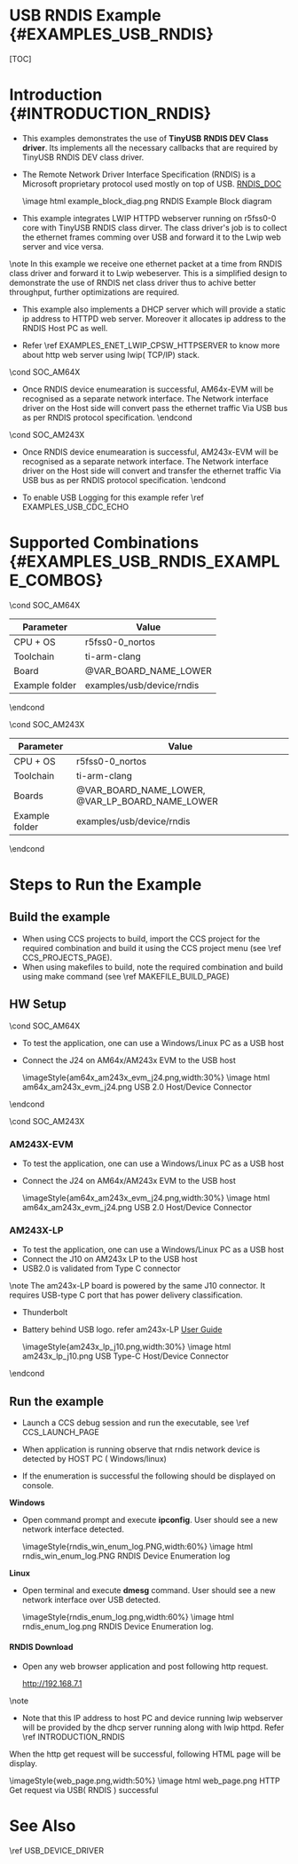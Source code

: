 
# USB RNDIS Example {#EXAMPLES_USB_RNDIS}

[TOC]

# Introduction {#INTRODUCTION_RNDIS}

- This examples demonstrates the use of **TinyUSB** **RNDIS DEV Class driver**. Its implements all the necessary callbacks that are 
required by TinyUSB RNDIS DEV class driver. 

- The Remote Network Driver Interface Specification (RNDIS) is a Microsoft proprietary protocol used mostly on top of 
  USB. [RNDIS_DOC](https://winprotocoldoc.blob.core.windows.net/productionwindowsarchives/WinArchive/%5BMS-RNDIS%5D.pdf)

  \image html example_block_diag.png RNDIS Example Block diagram 

- This example integrates LWIP HTTPD webserver running on r5fss0-0 core with TinyUSB RNDIS class dirver. The class driver's 
job is to collect the ethernet frames comming over USB and forward it to the Lwip web server and vice versa. 

\note 
In this example we receive one ethernet packet at a time from RNDIS class driver and forward it to Lwip webeserver. This 
is a simplified design to demonstrate the use of RNDIS net class driver thus to achive better throughput, further optimizations are required.

- This example also implements a DHCP server which will provide a static ip address to HTTPD web server. Moreover it allocates ip address 
to the RNDIS Host PC as well. 

- Refer \ref EXAMPLES_ENET_LWIP_CPSW_HTTPSERVER to know more about http web server using lwip( TCP/IP) stack. 

\cond SOC_AM64X
- Once RNDIS device enumearation is successful, AM64x-EVM will be recognised as a separate network interface. The Network 
interface driver on the Host side will convert pass the ethernet traffic Via USB bus as per RNDIS protocol specification. 
\endcond

\cond SOC_AM243X
- Once RNDIS device enumearation is successful, AM243x-EVM will be recognised as a separate network interface. The Network 
interface driver on the Host side will convert and transfer the ethernet traffic Via USB bus as per RNDIS protocol specification. 
\endcond

- To enable USB Logging for this example refer \ref EXAMPLES_USB_CDC_ECHO

# Supported Combinations {#EXAMPLES_USB_RNDIS_EXAMPLE_COMBOS}

\cond SOC_AM64X

 Parameter      | Value
 ---------------|-----------
 CPU + OS       | r5fss0-0_nortos
 Toolchain      | ti-arm-clang
 Board          | @VAR_BOARD_NAME_LOWER
 Example folder | examples/usb/device/rndis

\endcond

\cond SOC_AM243X

 Parameter      | Value
 ---------------|-----------
 CPU + OS       | r5fss0-0_nortos
 Toolchain      | ti-arm-clang
 Boards         | @VAR_BOARD_NAME_LOWER, @VAR_LP_BOARD_NAME_LOWER
 Example folder | examples/usb/device/rndis

\endcond

# Steps to Run the Example

## Build the example

- When using CCS projects to build, import the CCS project for the required combination
  and build it using the CCS project menu (see \ref CCS_PROJECTS_PAGE).
- When using makefiles to build, note the required combination and build using
  make command (see \ref MAKEFILE_BUILD_PAGE)

## HW Setup

\cond SOC_AM64X

- To test the application, one can use a Windows/Linux PC as a USB host
- Connect the J24 on AM64x/AM243x EVM to the USB host

  \imageStyle{am64x_am243x_evm_j24.png,width:30%}
  \image html am64x_am243x_evm_j24.png USB 2.0 Host/Device Connector

\endcond

\cond SOC_AM243X

### AM243X-EVM
- To test the application, one can use a Windows/Linux PC as a USB host
- Connect the J24 on AM64x/AM243x EVM to the USB host

  \imageStyle{am64x_am243x_evm_j24.png,width:30%}
  \image html am64x_am243x_evm_j24.png USB 2.0 Host/Device Connector

### AM243X-LP
- To test the application, one can use a Windows/Linux PC as a USB host
- Connect the J10 on AM243x LP to the USB host
- USB2.0 is validated from Type C connector

\note The am243x-LP board is powered by the same J10 connector. It requires 
USB-type C port that has power delivery classification. 
- Thunderbolt 
- Battery behind USB logo. 
refer am243x-LP [User Guide](https://www.ti.com/lit/ug/spruj12c/spruj12c.pdf?ts=1677756057987&ref_url=https%253A%252F%252Fwww.google.com%252F)

  \imageStyle{am243x_lp_j10.png,width:30%}
  \image html am243x_lp_j10.png USB Type-C Host/Device Connector

\endcond

## Run the example

- Launch a CCS debug session and run the executable, see \ref CCS_LAUNCH_PAGE

- When application is running observe that rndis network device is detected by HOST PC ( Windows/linux)
- If the enumeration is successful the following should be displayed on console. 

**Windows** 

- Open command prompt and execute **ipconfig**. User should see a new network interface detected. 

  \imageStyle{rndis_win_enum_log.PNG,width:60%}
  \image html rndis_win_enum_log.PNG RNDIS Device Enumeration log

**Linux** 

- Open terminal and execute **dmesg** command. User should see a new network interface over USB detected. 

  \imageStyle{rndis_enum_log.png,width:60%}
  \image html rndis_enum_log.png RNDIS Device Enumeration log. 


#### RNDIS Download 

 - Open any web browser application and post following http request. 
	
	http://192.168.7.1 

\note 
- Note that this IP address to host PC and device running lwip webserver will be provided by the dhcp server 
  running along with lwip httpd. Refer \ref INTRODUCTION_RNDIS


When the http get request will be successful, following HTML page will be display. 

\imageStyle{web_page.png,width:50%}
\image html web_page.png HTTP Get request via USB( RNDIS ) successful

# See Also

\ref USB_DEVICE_DRIVER
